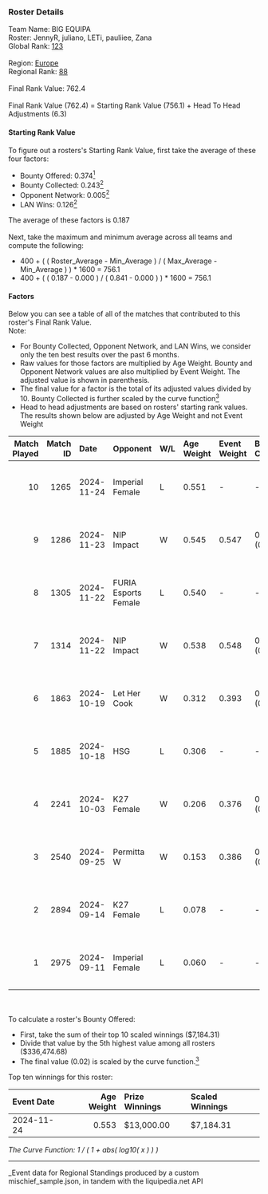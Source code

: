 ### Roster Details<br />
Team Name: BIG EQUIPA<br />
Roster: JennyR, juliano, LETi, pauliiee, Zana<br />
Global Rank: [123](../../standings_global_2025_03_01.md)<br />
<br />
Region: [Europe]( ../../standings_europe_2025_03_01.md)<br />
Regional Rank: [88]( ../../standings_europe_2025_03_01.md)<br />
<br />
Final Rank Value:  762.4<br />
<br />
Final Rank Value (762.4) = Starting Rank Value (756.1) + Head To Head Adjustments (6.3)<br />

#### Starting Rank Value<br />
To figure out a rosters's Starting Rank Value, first take the average of these four factors:<br />
- Bounty Offered: 0.374[<sup>1</sup>](#table2)
- Bounty Collected: 0.243[<sup>2</sup>](#table1)
- Opponent Network: 0.005[<sup>2</sup>](#table1)
- LAN Wins: 0.126[<sup>2</sup>](#table1)

The average of these factors is 0.187<br />
<br />
Next, take the maximum and minimum average across all teams and compute the following:<br />
- 400 + ( ( Roster_Average - Min_Average ) / ( Max_Average - Min_Average ) ) * 1600 = 756.1
- 400 + ( ( 0.187 - 0.000 ) / ( 0.841 - 0.000 ) ) * 1600 = 756.1


#### Factors<br />
Below you can see a table of all of the matches that contributed to this roster's Final Rank Value.<br />
Note:<br />

- For Bounty Collected, Opponent Network, and LAN Wins, we consider only the ten best results over the past 6 months.
- Raw values for those factors are multiplied by Age Weight. Bounty and Opponent Network values are also multiplied by Event Weight. The adjusted value is shown in parenthesis.
- The final value for a factor is the total of its adjusted values divided by 10. Bounty Collected is further scaled by the curve function[<sup>3</sup>](#curveFunction)
- Head to head adjustments are based on rosters' starting rank values. The results shown below are adjusted by Age Weight and not Event Weight
<span id="table1"></span><br />


| Match Played | Match ID | Date       | Opponent             | W/L | Age Weight | Event Weight | Bounty Collected | Opponent Network | LAN Wins  | H2H Adj. | Roster                                |
| -: | -: | :- | :- | :- | :- | :- | :- | :- | :- | -: | :- |
|           10 |     1265 | 2024-11-24 | Imperial Female      | L   | 0.551      | -            | -                | -                | -         |    -3.37 | JennyR, juliano, LETi, pauliiee, Zana |
|            9 |     1286 | 2024-11-23 | NIP Impact           | W   | 0.545      | 0.547        | 0.011 (0.003)    | 0.060 (0.018)    | 1 (0.545) |     7.06 | JennyR, juliano, LETi, pauliiee, Zana |
|            8 |     1305 | 2024-11-22 | FURIA Esports Female | L   | 0.540      | -            | -                | -                | -         |    -3.35 | JennyR, juliano, LETi, pauliiee, Zana |
|            7 |     1314 | 2024-11-22 | NIP Impact           | W   | 0.538      | 0.548        | 0.011 (0.003)    | 0.060 (0.018)    | 1 (0.538) |     7.04 | JennyR, juliano, LETi, pauliiee, Zana |
|            6 |     1863 | 2024-10-19 | Let Her Cook         | W   | 0.312      | 0.393        | 0.002 (0.000)    | 0.031 (0.004)    | 0 (0.000) |     3.31 | JennyR, juliano, LETi, pauliiee, Zana |
|            5 |     1885 | 2024-10-18 | HSG                  | L   | 0.306      | -            | -                | -                | -         |    -6.47 | JennyR, juliano, LETi, pauliiee, Zana |
|            4 |     2241 | 2024-10-03 | K27 Female           | W   | 0.206      | 0.376        | 0.007 (0.001)    | 0.052 (0.004)    | 0 (0.000) |     2.42 | JennyR, juliano, LETi, pauliiee, Zana |
|            3 |     2540 | 2024-09-25 | Permitta W           | W   | 0.153      | 0.386        | 0.003 (0.000)    | 0.042 (0.002)    | 0 (0.000) |     1.56 | JennyR, juliano, LETi, pauliiee, Zana |
|            2 |     2894 | 2024-09-14 | K27 Female           | L   | 0.078      | -            | -                | -                | -         |    -1.54 | JennyR, juliano, LETi, pauliiee, Zana |
|            1 |     2975 | 2024-09-11 | Imperial Female      | L   | 0.060      | -            | -                | -                | -         |    -0.36 | JennyR, juliano, LETi, pauliiee, Zana |

<br />
<span id="table2"></span><br />
To calculate a roster's Bounty Offered:<br />

- First, take the sum of their top 10 scaled winnings ($7,184.31)
- Divide that value by the 5th highest value among all rosters ($336,474.68)
- The final value (0.02) is scaled by the curve function.[<sup>3</sup>](#curveFunction)

Top ten winnings for this roster:<br />

| Event Date | Age Weight | Prize Winnings | Scaled Winnings |
| :- | -: | :- | :- |
| 2024-11-24 |      0.553 | $13,000.00     | $7,184.31       |


<span id="curveFunction"></span>_The Curve Function: 1 / ( 1 + abs( log10( x ) ) )_<br />

---
_Event data for Regional Standings produced by a custom mischief_sample.json, in tandem with the liquipedia.net API<br />
